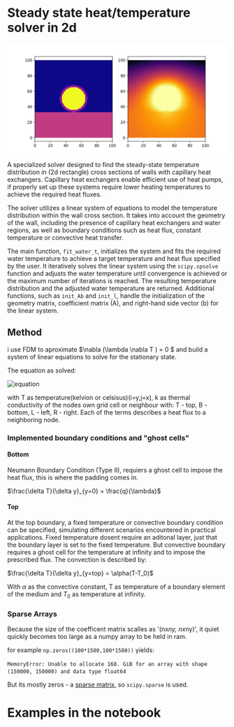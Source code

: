 # Steady state heat/temperature solver in 2d

<p align="center">
  <img src="https://raw.githubusercontent.com/4n515/steady_heat_solver/main/capillary.png" alt="Capillary Image"/>
</p>

A specialized solver designed to find the steady-state temperature distribution in (2d rectangle) cross sections of walls with capillary heat exchangers. Capillary heat exchangers enable efficient use of heat pumps, if properly set up these systems require lower heating temperatures to achieve the required heat fluxes.

The solver utilizes a linear system of equations to model the temperature distribution within the wall cross section. It takes into account the geometry of the wall, including the presence of capillary heat exchangers and water regions, as well as boundary conditions such as heat flux, constant temperature or convective heat transfer.

The main function, `fit_water_t`, initializes the system and fits the required water temperature to achieve a target temperature and heat flux specified by the user. It iteratively solves the linear system using the `scipy.spsolve` function and adjusts the water temperature until convergence is achieved or the maximum number of iterations is reached. The resulting temperature distribution and the adjusted water temperature are returned.
Additional functions, such as `init_Ab` and `init_l`, handle the initialization of the geometry matrix, coefficient matrix (A), and right-hand side vector (b) for the linear system.

## Method

i use FDM to aproximate $\nabla (\lambda \nabla T ) = 0 $
and build a system of linear equations to solve for the stationary state.

The equation as solved:

![equation](https://latex.codecogs.com/png.latex?\color{white}\frac{2}{k^{-1}_L+k^{-1}}%20(T_{i,j-1}-T_{i,j})+\frac{2}{k^{-1}_R+k^{-1}}%20(T_{i,j+1}-T_{i,j})+\frac{2}{k^{-1}_T+k^{-1}}%20(T_{i+1,j}-T_{i,j})+\frac{2}{k^{-1}_B+k^{-1}}%20(T_{i-1,j}-T_{i,j})=0)

with T as temperature(kelvion or celsisus)(i=y,j=x), k as thermal conductivity of the nodes own grid cell or neighbour with: T - top, B - bottom, L - left, R - right. 
Each of the terms describes a heat flux to a neighboring node.


### Implemented boundary conditions and "ghost cells"

#### Bottom

Neumann Boundary Condition (Type II), 
requiers a ghost cell to impose the heat flux, this is where the padding comes in.

$\frac{\delta T}{\delta y}_{y=0} = \frac{q}{\lambda}$


#### Top

At the top boundary, a fixed temperature or convective boundary condition can be specified, simulating different scenarios encountered in practical applications.
Fixed temperature dosent require an aditonal layer, just that the boundary layer is set to
the fixed temperature.
But convective boundary requires a ghost cell for the temperature at infinity and to impose the prescribed flux.
The convection is described by:

$\frac{\delta T}{\delta y}_{y=top} = \alpha(T-T_0)$

With $\alpha$ as the convective constant, T as temperature of a boundary element of the medium and $T_0$ as temperature at infinity.

### Sparse Arrays

Because the size of the coefficent matrix scalles as '(nx*ny, nx*ny)',
it quiet quickly becomes too large as a numpy array to be held in ram.

for example `np.zeros((100*1500,100*1500))` yields:

`MemoryError: Unable to allocate 168. GiB for an array with shape (150000, 150000) and data type float64`

But its mostly zeros - a [sparse matrix](https://en.wikipedia.org/wiki/Sparse_matrix),
so `scipy.sparse` is used.

# Examples in the notebook
